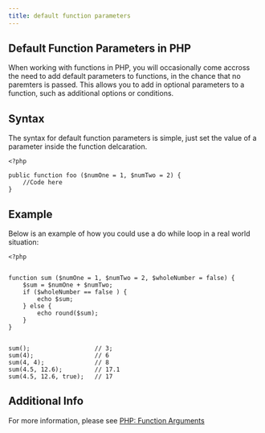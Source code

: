```yaml
---
title: default function parameters
---
```


## Default Function Parameters in PHP

When working with functions in PHP, you will occasionally come accross the need to add default parameters to functions, in the chance that no paremters is passed. This allows you to add in optional parameters to a function, such as additional options or conditions.


## Syntax

The syntax for default function parameters is simple, just set the value of a parameter inside the function delcaration. 


```
<?php

public function foo ($numOne = 1, $numTwo = 2) {
	//Code here
}

```


## Example

Below is an example of how you could use a do while loop in a real world situation:

```
<?php


function sum ($numOne = 1, $numTwo = 2, $wholeNumber = false) {
	$sum = $numOne + $numTwo;
	if ($wholeNumber == false ) {
		echo $sum;
	} else {
		echo round($sum);
	}
}


sum();  				// 3;
sum(4); 				// 6
sum(4, 4); 				// 8
sum(4.5, 12.6);			// 17.1
sum(4.5, 12.6, true);	// 17

```

## Additional Info

For more information, please see [PHP: Function Arguments](http://php.net/manual/en/functions.arguments.php)

